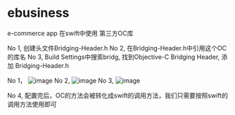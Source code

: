 # ebusiness
e-commerce app
在swift中使用 第三方OC库

No 1, 创建头文件Bridging-Header.h
No 2, 在Bridging-Header.h中引用这个OC的库名
No 3, Build Settings中搜索bridg, 找到Objective-C Bridging Header, 添加 Bridging-Header.h

No 1，
![image](https://user-images.githubusercontent.com/86242993/205653768-aa9a9ca4-dea5-4c56-9a39-5d0c46728679.png)
No 2,
![image](https://user-images.githubusercontent.com/86242993/205654057-d4ff593c-9bb4-4119-a517-10d4bef6c20e.png)
No 3,
![image](https://user-images.githubusercontent.com/86242993/205654170-dd665347-c761-4726-8a7d-524c2a400b96.png)



No 4, 配置完后，OC的方法会被转化成swift的调用方法，我们只需要按照swift的调用方法使用即可
